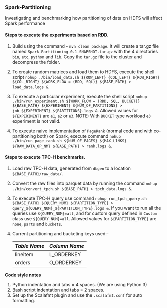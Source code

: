 ### Spark-Partitioning

Investigating and benchmarking how partitioning of data on HDFS will affect Spark performance

#### Steps to execute the experiments based on RDD.

1. Build using the command - `mvn clean package`. It will create a tar.gz file named `Spark-Partitioning-0.1-SNAPSHOT.tar.gz` with the 4 directories `bin`, `etc`, `python` and `lib`.
Copy the `tar.gz` file to the cluster and decompress the folder.

2. To create random matrices and load them to HDFS, execute the shell script `nohup ./bin/load_data.sh ${ROW_LEFT} {COL_LEFT} ${ROW_RIGHT} ${COL_RIGHT} ${WORK_FLOW = (RDD, SQL)} ${BASE_PATH} > load_data.logs &`.

3. To execute a particular experiment, execute the shell script `nohup ./bin/run_experiment.sh ${WORK_FLOW = (RDD, SQL, BUCKET)} ${BASE_PATH} ${EXPERIMENT} ${NUM_OF_PARTITIONS} > job_${EXPERIMENT}_${PARTITIONS}.logs &`.
Allowed values for `${EXPERIMENT}` are `e1`, `e2` or `e3`. NOTE: With `BUCKET` type workload `e3` experiment is not valid.

4. To execute naive implementation of `PageRank` (normal code and with co-partitioning both) on Spark, execute command
  `nohup ./bin/run_page_rank.sh ${NUM_OF_PAGES} ${MAX_LINKS} ${RAW_DATA_OP_NM} ${BASE_PATH} > rank.logs &`.

#### Steps to execute TPC-H benchmarks.

1. Load raw TPC-H data, generated from `dbgen` to a location `${BASE_PATH}/raw_data/`.

2. Convert the raw files into parquet data by running the command `nohup ./bin/convert_tpch.sh ${BASE_PATH} > tpch_data.logs &`.

3. To execute TPC-H query use command `nohup run_tpch_query.sh ${BASE_PATH} ${QUERY_NUM} ${PARTITION_TYPE} > query_${QUERY_NUM}_${PARTITION_TYPE}.logs &`. If you want to run all the 
queries use `${QUERY_NUM}=all`, and for custom query defined in `Custom` class use `${QUERY_NUM}=all`. 
Allowed values for `${PARTITION_TYPE}` are `none`, `parts` and `buckets`.

4. Current partitioning and bucketing keys used:-

    | *Table Name*     |   *Column Name*   |
    |------------------|-------------------|
    |   lineitem       |   L_ORDERKEY      |
    |   orders         |   O_ORDERKEY      |

**Code style notes**
1. Python indentation and tabs = 4 spaces. (We are using Python 3)
2. Bash script indentation and tabs = 2 spaces.
3. Set up the Scalafmt plugin and use the `.scalafmt.conf` for auto formatting.